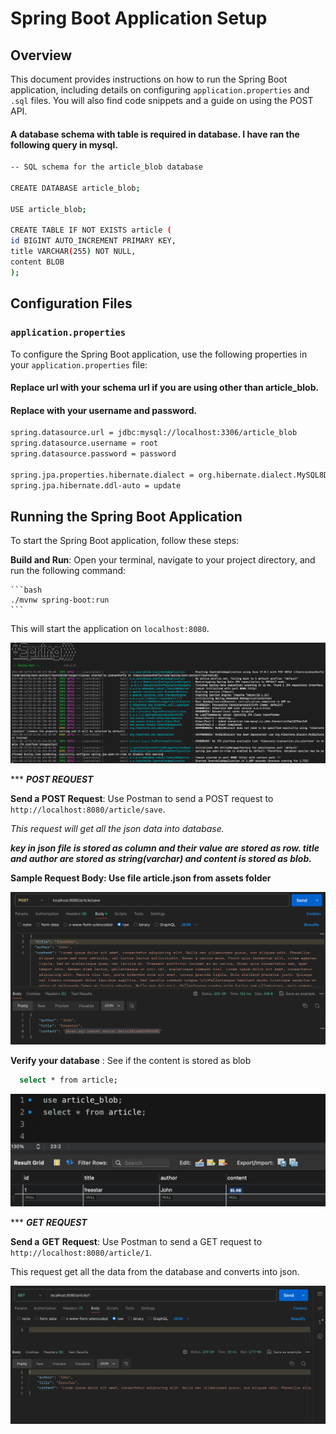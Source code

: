 # Spring Boot Application Setup

## Overview

This document provides instructions on how to run the Spring Boot application, including details on configuring `application.properties` and `.sql` files. You will also find code snippets and a guide on using the POST API.

#### A database schema with table is required in database. I have ran the following query in mysql.

```bash
-- SQL schema for the article_blob database

CREATE DATABASE article_blob;

USE article_blob;

CREATE TABLE IF NOT EXISTS article (
id BIGINT AUTO_INCREMENT PRIMARY KEY,
title VARCHAR(255) NOT NULL,
content BLOB
);
```
## Configuration Files

### `application.properties`

To configure the Spring Boot application, use the following properties in your `application.properties` file:
#### Replace url with your schema url if you are using other than article_blob.
#### Replace with your username and password.

```bash
spring.datasource.url = jdbc:mysql://localhost:3306/article_blob
spring.datasource.username = root
spring.datasource.password = password

spring.jpa.properties.hibernate.dialect = org.hibernate.dialect.MySQL8Dialect
spring.jpa.hibernate.ddl-auto = update
```
## Running the Spring Boot Application

To start the Spring Boot application, follow these steps:

 **Build and Run**: Open your terminal, navigate to your project directory, and run the following command:

    ```bash
    ./mvnw spring-boot:run
    ```

   This will start the application on `localhost:8080`.


![Springboot Screenshot](assets/ss/spring-boot.png)

*** **_POST REQUEST_**

   **Send a POST Request**: Use Postman to send a POST request to `http://localhost:8080/article/save`.

   _This request will get all the json data into database._

   _**key in json file is stored as column and their value are stored as row.
   title and author are stored as string(varchar) and content is stored as blob.**_
   

   **Sample Request Body: Use file article.json from assets folder**


![Postman Screenshot](assets/ss/post_postman.png)

**Verify your database** : See if the content is stored as blob
 ```bash
   select * from article;
 ```

![Database Screenshot](assets/ss/db.png)


*** **_GET REQUEST_** 

**Send a** **GET** **Request**: Use Postman to send a GET request to `http://localhost:8080/article/1`.

This request get all the data from the database and converts into json.

![Postman Screenshot](assets/ss/get_postman.png)






